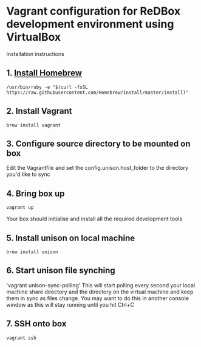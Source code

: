 Vagrant configuration for ReDBox development environment using VirtualBox
====================

Installation instructions
## 1. [Install Homebrew](http://brew.sh/)
`/usr/bin/ruby -e "$(curl -fsSL https://raw.githubusercontent.com/Homebrew/install/master/install)"`

## 2. Install Vagrant
`brew install vagrant`

## 3. Configure source directory to be mounted on box
Edit the Vagrantfile and set the config.unison.host_folder to the directory you'd like to sync

## 4. Bring box up
`vagrant up`

Your box should initialise and install all the required development tools

## 5. Install unison on local machine
`brew install unison`

## 6. Start unison file synching
'vagrant unison-sync-polling'
This will start polling every second your local machine share directory and the directory on the virtual machine and keep them in sync as files change. You may want to do this in another console window as this will stay running until you hit Ctrl+C

## 7. SSH onto box
`vagrant ssh`